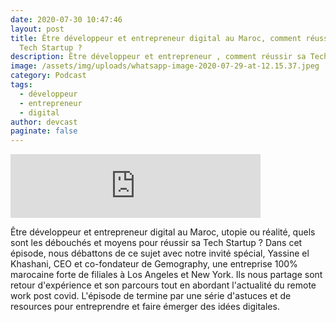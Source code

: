 ```yaml
---
date: 2020-07-30 10:47:46
layout: post
title: Être développeur et entrepreneur digital au Maroc, comment réussir sa
  Tech Startup ?
description: Être développeur et entrepreneur , comment réussir sa Tech Startup ?
image: /assets/img/uploads/whatsapp-image-2020-07-29-at-12.15.37.jpeg
category: Podcast
tags:
  - développeur
  - entrepreneur
  - digital
author: devcast
paginate: false
---
```



<iframe src="https://anchor.fm/devcastma/embed/episodes/S01E07---tre-dveloppeur-et-entrepreneur-digital-au-Maroc--comment-russir-sa-Tech-Startup-eheeqh" height="102px" width="400px" frameborder="0" scrolling="no"></iframe>

Être développeur et entrepreneur digital au Maroc, utopie ou réalité, quels sont les débouchés et moyens pour réussir sa Tech Startup ? Dans cet épisode, nous débattons de ce sujet avec notre invité spécial, Yassine el Khashani, CEO et co-fondateur de Gemography, une entreprise 100% marocaine forte de filiales à Los Angeles et New York. Ils nous partage sont retour d'expérience et son parcours tout en abordant l'actualité du remote work post covid. L'épisode de termine par une série d'astuces et de resources pour entreprendre et faire émerger des idées digitales.

[](https://www.facebook.com/dialog/share?app_id=446611785530020&href=https://anchor.fm/devcastma/episodes/S01E07---tre-dveloppeur-et-entrepreneur-digital-au-Maroc--comment-russir-sa-Tech-Startup-eheeqh&redirect_uri=https://anchor.fm/devcastma/episodes/S01E07---tre-dveloppeur-et-entrepreneur-digital-au-Maroc--comment-russir-sa-Tech-Startup-eheeqh)

[](https://twitter.com/intent/tweet?text=Listen%20to%20%22S01E07%20-%20%C3%8Atre%20d%C3%A9veloppeur%20et%20entrepreneur%20digital%20au%20Maroc,%20comment%20r%C3%A9ussir%20sa%20Tech%20Startup%20?%22%20by%20DevCast.ma.%20%E2%9A%93%20https://anchor.fm/devcastma/episodes/S01E07---tre-dveloppeur-et-entrepreneur-digital-au-Maroc--comment-russir-sa-Tech-Startup-eheeqh)